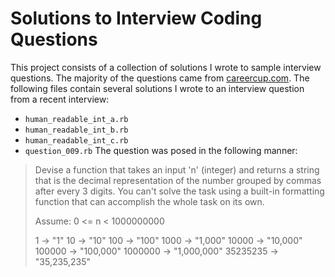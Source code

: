 Solutions to Interview Coding Questions
===========================

This project consists of a collection of solutions I wrote to sample interview questions.  The majority of the questions came from [careercup.com](http://www.careercup.com/page?pid=software-engineer-in-test-interview-questions).  The following files contain several solutions I wrote to an interview question from a recent interview:
+ ```human_readable_int_a.rb```
+ ```human_readable_int_b.rb```
+ ```human_readable_int_c.rb```
+ ```question_009.rb```
The question was posed in the following manner:
> Devise a function that takes an input 'n' (integer) and returns a string that is the
> decimal representation of the number grouped by commas after every 3 digits. You can't
> solve the task using a built-in formatting function that can accomplish the whole
> task on its own.
>
> Assume: 0 <= n < 1000000000
>
> 1 -> "1"
> 10 -> "10"
> 100 -> "100"
> 1000 -> "1,000"
> 10000 -> "10,000"
> 100000 -> "100,000"
> 1000000 -> "1,000,000"
> 35235235 -> "35,235,235"